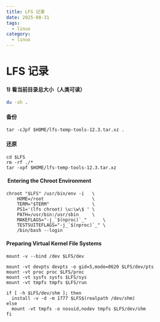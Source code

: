 ```yaml
---
title: LFS 记录
date: 2025-08-31
tags:
  - linux
category:
  - linux
---
```

# LFS 记录

#### 1) 看当前目录总大小（人类可读）

```bash
du -sh .
```

#### 备份

```Shell
tar -cJpf $HOME/lfs-temp-tools-12.3.tar.xz .
```

#### 还原

```
cd $LFS
rm -rf ./*
tar -xpf $HOME/lfs-temp-tools-12.3.tar.xz
```

####  Entering the Chroot Environment

```
chroot "$LFS" /usr/bin/env -i   \
    HOME=/root                  \
    TERM="$TERM"                \
    PS1='(lfs chroot) \u:\w\$ ' \
    PATH=/usr/bin:/usr/sbin     \
    MAKEFLAGS="-j_`$(nproc)`_"      \
    TESTSUITEFLAGS="-j_`$(nproc)`_" \
    /bin/bash --login
```

#### Preparing Virtual Kernel File Systems
```
mount -v --bind /dev $LFS/dev

mount -vt devpts devpts -o gid=5,mode=0620 $LFS/dev/pts
mount -vt proc proc $LFS/proc
mount -vt sysfs sysfs $LFS/sys
mount -vt tmpfs tmpfs $LFS/run

if [ -h $LFS/dev/shm ]; then
  install -v -d -m 1777 $LFS$(realpath /dev/shm)
else
  mount -vt tmpfs -o nosuid,nodev tmpfs $LFS/dev/shm
fi
```